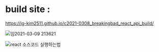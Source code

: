 # build site :
https://ig-kim2511.github.io/c2021-0308_breakingbad_react_api_build/

![임2021-03-09 213621](https://user-images.githubusercontent.com/59094101/110567929-41ee3980-8120-11eb-8481-58512d47dee3.jpg)


![react 소스코드 실행하는법 ](https://user-images.githubusercontent.com/59094101/108778842-01919780-7534-11eb-9a88-a9362bb67af4.jpg)
